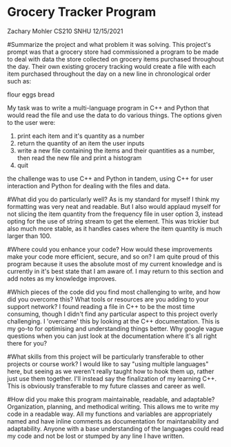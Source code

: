 # Grocery Tracker Program
Zachary Mohler CS210 SNHU 12/15/2021 

#Summarize the project and what problem it was solving.
This project's prompt was that a grocery store had commissioned a program to be made to deal with data the store collected on grocery items purchased throughout the day. Their own existing grocery tracking would create a file with each item purchased throughout the day on a new line in chronological order such as:

flour
eggs
bread

My task was to write a multi-language program in C++ and Python that would read the file and use the data to do various things. The options given to the user were:

1) print each item and it's quantity as a number
2) return the quantity of an item the user inputs
3) write a new file containing the items and their quantities as a number, then read the new file and print a histogram
4) quit

the challenge was to use C++ and Python in tandem, using C++ for user interaction and Python for dealing with the files and data.


#What did you do particularly well?
As is my standard for myself I think my formatting was very neat and readable.
But I also would applaud myself for not slicing the item quantity from the frequency file in user option 3, instead opting for the use of string stream to get the element. This was trickier but also much more stable, as it handles cases where the item quantity is much larger than 100. 

#Where could you enhance your code? How would these improvements make your code more efficient, secure, and so on?
I am quite proud of this program because it uses the absolute most of my current knowledge and is currently in it's best state that I am aware of. I may return to this section and add notes as my knowledge improves.

#Which pieces of the code did you find most challenging to write, and how did you overcome this? What tools or resources are you adding to your support network?
I found reading a file in C++ to be the most time consuming, though I didn't find any particular aspect to this project overly challenging. I 'overcame' this by looking at the C++ documentation. This is my go-to for optimising and understanding things better. Why google vague questions when you can just look at the documentation where it's all right there for you? 

#What skills from this project will be particularly transferable to other projects or course work?
I would like to say "using multiple languages" here, but seeing as we weren't really taught how to hook them up, rather just use them together. I'll instead say the finalization of my learning C++. This is obviously transferable to my future classes and career as well. 

#How did you make this program maintainable, readable, and adaptable?
Organization, planning, and methodical writing. This allows me to write my code in a readable way. All my functions and variables are appropriately named and have inline comments as documentation for maintanability and adaptability. Anyone with a base understanding of the languages could read my code and not be lost or stumped by any line I have written.
